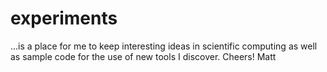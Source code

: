 # experiments
...is a place for me to keep interesting ideas in scientific computing
as well as sample code for the use of new tools I discover.
Cheers!
Matt

